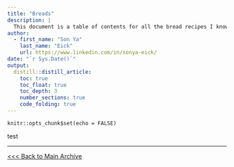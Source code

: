 ```yaml
---
title: "Breads"
description: |
  This document is a table of contents for all the bread recipes I know & love.
author:
  - first_name: "Son Ya"
    last_name: "Eick"
    url: https://www.linkedin.com/in/sonya-eick/
date: "`r Sys.Date()`"
output: 
  distill::distill_article:
    toc: true
    toc_float: true
    toc_depth: 3
    number_sections: true
    code_folding: true
---
```


```{r setup, include=FALSE}
knitr::opts_chunk$set(echo = FALSE)
```


test

---

[<<< Back to Main Archive](../README.md)
